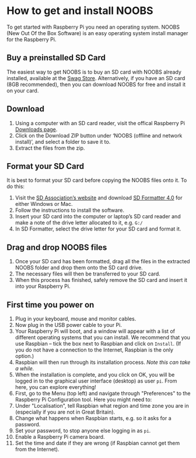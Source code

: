 # How to get and install NOOBS

To get started with Raspberry Pi you need an operating system. NOOBS (New Out Of the Box Software) is an easy operating system install manager for the Raspberry Pi.

## Buy a preinstalled SD Card

The easiest way to get NOOBS is to buy an SD card with NOOBS already installed, available at the [Swag Store](http://swag.raspberrypi.org/products/noobs-8gb-sd-card). Alternatively, if you have an SD card (8GB recommended), then you can download NOOBS for free and install it on your card.

## Download

1. Using a computer with an SD card reader, visit the offical Raspberry Pi [Downloads page](http://www.raspberrypi.org/downloads/).
1. Click on the Download ZIP button under ‘NOOBS (offline and network install)’, and select a folder to save it to.
1. Extract the files from the zip.

## Format your SD Card

It is best to format your SD card before copying the NOOBS files onto it. To do this:

1. Visit the [SD Association’s website](http://www.sdcard.org/) and download [SD Formatter 4.0](https://www.sdcard.org/downloads/formatter_4/index.html) for either Windows or Mac.
1. Follow the instructions to install the software.
1. Insert your SD card into the computer or laptop’s SD card reader and make a note of the drive letter allocated to it, e.g. `G:/`
1. In SD Formatter, select the drive letter for your SD card and format it.

## Drag and drop NOOBS files

1. Once your SD card has been formatted, drag all the files in the extracted NOOBS folder and drop them onto the SD card drive.
1. The necessary files will then be transferred to your SD card.
1. When this process has finished, safely remove the SD card and insert it into your Raspberry Pi.

## First time you power on

1. Plug in your keyboard, mouse and monitor  cables.
1. Now plug in the USB power cable to your Pi.
1. Your Raspberry Pi will boot, and a window will appear with a list of different operating systems that you can install. We recommend that you use Raspbian – tick the box next to Raspbian and click on `Install`. (If you do not have a connection to the Internet, Raspbian is the only option.)
1. Raspbian will then run through its installation process. *Note this can take a while.*
1. When the installation is complete, and you click on OK, you will be logged in to the graphical user interface (desktop) as user `pi`. From here, you can explore everything!
1. First, go to the Menu (top left) and navigate through "Preferences" to the Raspberry Pi Configuration tool. Here you might need to:
  1. Under "Localisation", tell Raspbian what region and time zone you are in (especially if you are not in Great Britain).
  1. Change what happens when Raspbian starts, e.g. so it asks for a password.
  1. Set your password, to stop anyone else logging in as `pi`.
  1. Enable a Raspberry Pi camera board.
  1. Set the time and date if they are wrong (if Raspbian cannot get them from the Internet).


